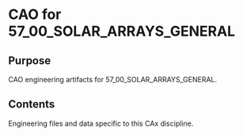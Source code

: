 # CAO for 57_00_SOLAR_ARRAYS_GENERAL

## Purpose
CAO engineering artifacts for 57_00_SOLAR_ARRAYS_GENERAL.

## Contents
Engineering files and data specific to this CAx discipline.
